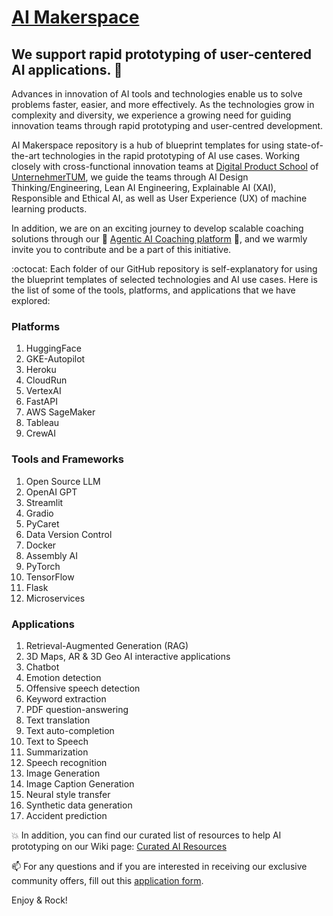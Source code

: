 # [AI Makerspace](https://github.com/DigitalProductschool/AI-Makerspace) 
## We support rapid prototyping of user-centered AI applications. 🚀

Advances in innovation of AI tools and technologies enable us to solve problems faster, easier, and more effectively. As the technologies grow in complexity and diversity, we experience a growing need for guiding innovation teams through rapid  prototyping and user-centred development. 

AI Makerspace repository is a hub of blueprint templates for using state-of-the-art technologies in the rapid prototyping of AI use cases. Working closely with cross-functional innovation teams at [Digital Product School](https://digitalproductschool.io/) of [UnternehmerTUM](https://www.unternehmertum.de/en), we guide the teams through AI Design Thinking/Engineering, Lean AI Engineering, Explainable AI (XAI), Responsible and Ethical AI, as well as User Experience (UX) of machine learning products. 

In addition, we are on an exciting journey to develop scalable coaching solutions through our 🚀 [Agentic AI Coaching platform](https://github.com/DigitalProductschool/AgenticAICoach) 🚀, and we warmly invite you to contribute and be a part of this initiative.

:octocat: Each folder of our GitHub repository is self-explanatory for using the blueprint templates of selected technologies and AI use cases. Here is the list of some of the tools, platforms, and applications that we have explored:

### Platforms
1. HuggingFace
2. GKE-Autopilot
3. Heroku
4. CloudRun
5. VertexAI
6. FastAPI
7. AWS SageMaker
8. Tableau
9. CrewAI

### Tools and Frameworks
1. Open Source LLM
2. OpenAI GPT
3. Streamlit
4. Gradio
5. PyCaret
6. Data Version Control
7. Docker
8. Assembly AI
9. PyTorch
10. TensorFlow
11. Flask
12. Microservices

### Applications

1. Retrieval-Augmented Generation (RAG)
2. 3D Maps, AR & 3D Geo AI interactive applications
3. Chatbot 
4. Emotion detection
5. Offensive speech detection
6. Keyword extraction
7. PDF question-answering
8. Text translation
9. Text auto-completion
10. Text to Speech
11. Summarization
12. Speech recognition
13. Image Generation
14. Image Caption Generation
15. Neural style transfer
16. Synthetic data generation
17. Accident prediction


:boom: In addition, you can find our curated list of resources to help AI prototyping on our Wiki page: [Curated AI Resources](https://github.com/DigitalProductschool/AI-Makerspace/wiki/Welcome-to-Curated-AI-Resources!-%F0%9F%9A%80)

📫 For any questions and if you are interested in receiving our exclusive community offers, fill out this [application form](https://forms.gle/2Yh1DNZyR97f5w4q6).

Enjoy & Rock!
